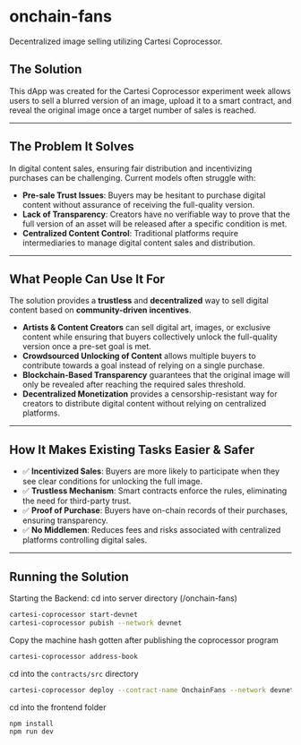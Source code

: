 # onchain-fans
Decentralized image selling utilizing Cartesi Coprocessor.

## **The Solution**  

This dApp was created for the Cartesi Coprocessor experiment week allows users to sell a blurred version of an image, upload it to a smart contract, and reveal the original image once a target number of sales is reached.  

---

## **The Problem It Solves**  

In digital content sales, ensuring fair distribution and incentivizing purchases can be challenging. Current models often struggle with:  

- **Pre-sale Trust Issues**: Buyers may be hesitant to purchase digital content without assurance of receiving the full-quality version.  
- **Lack of Transparency**: Creators have no verifiable way to prove that the full version of an asset will be released after a specific condition is met.  
- **Centralized Content Control**: Traditional platforms require intermediaries to manage digital content sales and distribution.  

---

## **What People Can Use It For**  

The solution provides a **trustless** and **decentralized** way to sell digital content based on **community-driven incentives**.  

- **Artists & Content Creators** can sell digital art, images, or exclusive content while ensuring that buyers collectively unlock the full-quality version once a pre-set goal is met.  
- **Crowdsourced Unlocking of Content** allows multiple buyers to contribute towards a goal instead of relying on a single purchase.  
- **Blockchain-Based Transparency** guarantees that the original image will only be revealed after reaching the required sales threshold.  
- **Decentralized Monetization** provides a censorship-resistant way for creators to distribute digital content without relying on centralized platforms.  

---

## **How It Makes Existing Tasks Easier & Safer**  

- ✅ **Incentivized Sales**: Buyers are more likely to participate when they see clear conditions for unlocking the full image.  
- ✅ **Trustless Mechanism**: Smart contracts enforce the rules, eliminating the need for third-party trust.  
- ✅ **Proof of Purchase**: Buyers have on-chain records of their purchases, ensuring transparency.  
- ✅ **No Middlemen**: Reduces fees and risks associated with centralized platforms controlling digital sales.

---

## Running the Solution

Starting the Backend:
cd into server directory (/onchain-fans)
```bash
cartesi-coprocessor start-devnet
cartesi-coprocessor pubish --network devnet
```

Copy the machine hash gotten after publishing the coprocessor program
```bash
cartesi-coprocessor address-book
```

cd into the `contracts/src` directory
```bash
cartesi-coprocessor deploy --contract-name OnchainFans --network devnet --constructor-args <task_issuer_address> <Machine Hash>
```

cd into the frontend folder
```bash
npm install
npm run dev
```
